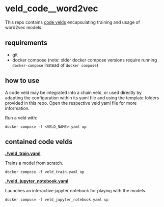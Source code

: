 # veld_code__word2vec

This repo contains [code velds](https://zenodo.org/records/13322913) encapsulating training and 
usage of word2vec models.

## requirements

- git
- docker compose (note: older docker compose versions require running `docker-compose` instead of 
  `docker compose`)

## how to use

A code veld may be integrated into a chain veld, or used directly by adapting the configuration 
within its yaml file and using the template folders provided in this repo. Open the respective veld 
yaml file for more information.

Run a veld with:
```
docker compose -f <VELD_NAME>.yaml up
```

## contained code velds

**[./veld_train.yaml](./veld_train.yaml)** 

Trains a model from scratch.

```
docker compose -f veld_train.yaml up
```

**[./veld_jupyter_notebook.yaml](./veld_jupyter_notebook.yaml)**

Launches an interactive jupyter notebook for playing with the models.

```
docker compose -f veld_jupyter_notebook.yaml up
```

